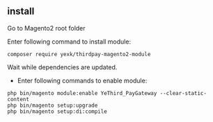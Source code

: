 ## install 

Go to Magento2 root folder

Enter following command to install module:

`composer require yexk/thirdpay-magento2-module`

Wait while dependencies are updated.

- Enter following commands to enable module:

```
php bin/magento module:enable YeThird_PayGateway --clear-static-content
php bin/magento setup:upgrade
php bin/magento setup:di:compile
```
